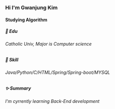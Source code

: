 ### Hi I'm Gwanjung Kim 

#### Studying Algorithm

##### 📘 Edu
###### Catholic Univ, Major is Computer science
##### 🧩 Skill
###### Java/Python/C/HTML/Spring/Spring-boot/MYSQL
##### ✨ Summary
###### I'm cyrrently learning Back-End development
